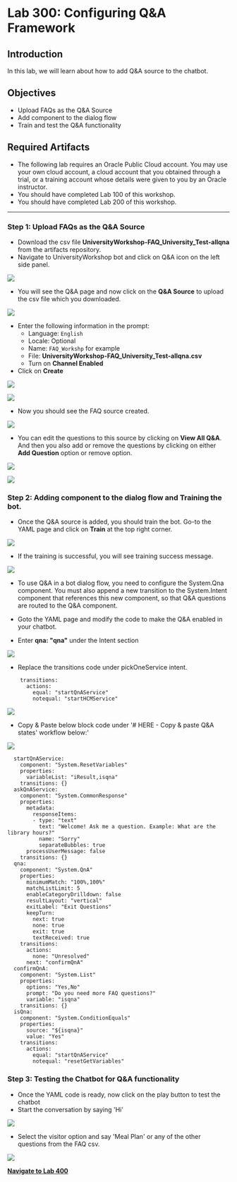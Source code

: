 # Lab 300: Configuring Q&A Framework
## Introduction
In this lab, we will learn about how to add Q&A source to the chatbot.

## Objectives
- Upload FAQs as the Q&A Source
- Add component to the dialog flow
- Train and test the Q&A functionality

## Required Artifacts
- The following lab requires an Oracle Public Cloud account. You may use your own cloud account, a cloud account that you obtained through a trial, or a training account whose details were given to you by an Oracle instructor.
- You should have completed Lab 100 of this workshop.
- You should have completed Lab 200 of this workshop.

---
### Step 1: Upload FAQs as the Q&A Source
- Download the csv file **UniversityWorkshop-FAQ_University_Test-allqna** from the artifacts repository.
- Navigate to UniversityWorkshop bot and click on Q&A icon on the left side panel.

![](./images/300/1.png)

- You will see the Q&A page and now click on the **Q&A Source** to upload the csv file which you downloaded.

![](./images/300/2.png)

- Enter the following information in the prompt:
    - Language: `English`
    - Locale: Optional
    - Name: `FAQ_Workshp` for example
    - File: **UniversityWorkshop-FAQ_University_Test-allqna.csv**
    - Turn on **Channel Enabled**
- Click on **Create**

![](./images/300/3.png)

![](./images/300/4.png)

- Now you should see the FAQ source created.

![](./images/300/5.png)

- You can edit the questions to this source by clicking on **View All Q&A**. And then you also add or remove the questions by clicking on either **Add Question** option or remove option.

![](./images/300/13.png)

![](./images/300/14.png)

### Step 2: Adding component to the dialog flow and Training the bot.
- Once the Q&A source is added, you should train the bot. Go-to the YAML page and click on **Train** at the top right corner.

![](./images/300/6.png)

- If the training is successful, you will see training success message. 

![](./images/300/7.png)

- To use Q&A in a bot dialog flow, you need to configure the System.Qna component. You must also append a new transition to the System.Intent component that references this new component, so that Q&A questions are routed to the Q&A component.

- Goto the YAML page and modify the code to make the Q&A enabled in your chatbot.
- Enter **qna: "qna"** under the Intent section

![](./images/300/8.png)

- Replace the transitions code under pickOneService intent.

```
    transitions:
      actions:
        equal: "startQnAService"
        notequal: "startHCMService"

```
![](./images/300/9.png)

- Copy & Paste below block code under '# HERE - Copy & paste Q&A states' workflow below:'

![](./images/300/10.png)

```
  startQnAService:
    component: "System.ResetVariables"
    properties:
      variableList: "iResult,isqna"
    transitions: {}
  askQnAService:
    component: "System.CommonResponse"
    properties:
      metadata:
        responseItems:
        - type: "text"
          text: "Welcome! Ask me a question. Example: What are the library hours?"
          name: "Sorry"
          separateBubbles: true
      processUserMessage: false
    transitions: {}
  qna:
    component: "System.QnA"
    properties:
      minimumMatch: "100%,100%"
      matchListLimit: 5
      enableCategoryDrilldown: false
      resultLayout: "vertical"
      exitLabel: "Exit Questions"
      keepTurn:
        next: true
        none: true
        exit: true
        textReceived: true 
    transitions:
      actions:
        none: "Unresolved"
      next: "confirmQnA"
  confirmQnA:
    component: "System.List"
    properties:
      options: "Yes,No"
      prompt: "Do you need more FAQ questions?"
      variable: "isqna"
    transitions: {}
  isQna:
    component: "System.ConditionEquals"
    properties:
      source: "${isqna}"
      value: "Yes"
    transitions:
      actions:
        equal: "startQnAService"
        notequal: "resetGetVariables"

```

### Step 3: Testing the Chatbot for Q&A functionality
- Once the YAML code is ready, now click on the play button to test the chatbot
- Start the conversation by saying 'Hi'

![](./images/300/11.png)

- Select the visitor option and say 'Meal Plan' or any of the other questions from the FAQ csv.

![](./images/300/12.png)

**[Navigate to Lab 400](Lab400.md)**